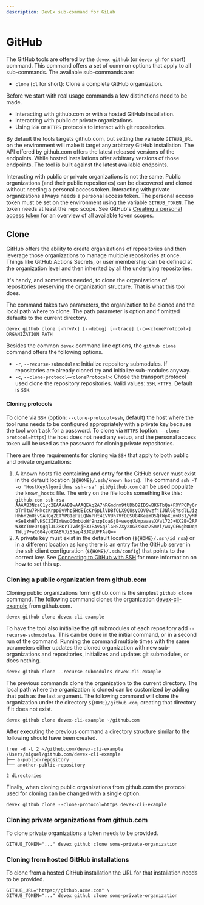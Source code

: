 ```yaml
---
description: DevEx sub-command for GiLab
---
```


# GitHub

The GitHub tools are offered by the `devex github` \(or `devex gh` for short\) command.
This command offers a set of common options that apply to all sub-commands.
The available sub-commands are:

* `clone` \(`cl` for short\): Clone a complete GitHub organization.

Before we start with real usage commands a few distinctions need to be made.

* Interacting with github.com or with a hosted GitHub installation.
* Interacting with public or private organizations.
* Using `SSH` or `HTTPS` protocols to interact with git repositories.

By default the tools targets github.com, but setting the variable `GITHUB_URL` on the environment will make it target any arbitrary GitHub installation.
The API offered by github.com offers the latest released versions of the endpoints.
While hosted installations offer arbitrary versions of those endpoints.
The tool is built against the latest available endpoints.

Interacting with public or private organizations is not the same.
Public organizations \(and their public repositories\) can be discovered and cloned without needing a personal access token.
Interacting with private organizations always needs a personal access token.
The personal access token must be set on the environment using the variable `GITHUB_TOKEN`.
The token needs at least the `repo` scope.
See GitHub's [Creating a personal access token](https://docs.github.com/en/github/authenticating-to-github/keeping-your-account-and-data-secure/creating-a-personal-access-token) for an overview of all available token scopes.

## Clone

GitHub offers the ability to create organizations of repositories and then leverage those organizations to manage multiple repositories at once.
Things like GitHub Actions Secrets, or user membership can be defined at the organization level and then inherited by all the underlying repositories.

It's handy, and sometimes needed, to clone the organizations of repositories preserving the organization structure.
That is what this tool does.

The command takes two parameters, the organization to be cloned and the local path where to clone.
The path parameter is option and f omitted defaults to the current directory.

```text
devex github clone [-hrvVx] [--debug] [--trace] [-c=<cloneProtocol>] ORGANIZATION PATH
```

Besides the common `devex` command line options, the `github clone` command offers the following options.

* `-r`, `--recurse-submodules`: Initialize repository submodules. If repositories are already cloned try and initialize sub-modules anyway.
* `-c`, `--clone-protocol=<cloneProtocol>`: Chose the transport protocol used clone the repository repositories. Valid values: `SSH`, `HTTPS`. Default is `SSH`.

#### Cloning protocols

To clone via `SSH` \(option: `--clone-protocol=ssh`, default\) the host where the tool runs needs to be configured appropriately with a private key because the tool won't ask for a password.
To clone via `HTTPS` \(option: `--clone-protocol=https`\) the host does not need any setup, and the personal access token will be used as the password for cloning private repositories.

There are three requirements for cloning via `SSH` that apply to both public and private organizations:

1. A known hosts file containing and entry for the GitHub server must exist in the default location \(`${HOME}/.ssh/known_hosts`\).
The command `ssh -T -o 'HostKeyAlgorithms ssh-rsa' git@github.com` can be used populate the `known_hosts` file.
The entry on the file looks something like this: `github.com ssh-rsa AAAAB3NzaC1yc2EAAAABIwAAAQEAq2A7hRGmdnm9tUDbO9IDSwBK6TbQa+PXYPCPy6rbTrTtw7PHkccKrpp0yVhp5HdEIcKr6pLlVDBfOLX9QUsyCOV0wzfjIJNlGEYsdlLJizHhbn2mUjvSAHQqZETYP81eFzLQNnPHt4EVVUh7VfDESU84KezmD5QlWpXLmvU31/yMf+Se8xhHTvKSCZIFImWwoG6mbUoWf9nzpIoaSjB+weqqUUmpaaasXVal72J+UX2B+2RPW3RcT0eOzQgqlJL3RKrTJvdsjE3JEAvGq3lGHSZXy28G3skua2SmVi/w4yCE6gbODqnTWlg7+wC604ydGXA8VJiS5ap43JXiUFFAaQ==`
2. A private key must exist in the default location \(`${HOME}/.ssh/id_rsa`\) or in a different location as long there is an entry for the GitHub server in the ssh client configuration \(`${HOME}/.ssh/config`\) that points to the correct key.
See [Connecting to GitHub with SSH](https://docs.github.com/en/github/authenticating-to-github/connecting-to-github-with-ssh) for more information on how to set this up.

### Cloning a public organization from github.com

Cloning public organizations form github.com is the simplest `github clone` command.
The following command clones the organization [devex-cli-example](https://github.com/devex-cli-example) from github.com.

```text
devex github clone devex-cli-example
```

To have the tool also initialize the git submodules of each repository add `--recurse-submodules`.
This can be done in the initial command, or in a second run of the command.
Running the command multiple times with the same parameters either updates the cloned organization with new sub-organizations and repositories, initializes and updates git submodules, or does nothing.

```text
devex github clone --recurse-submodules devex-cli-example
```

The previous commands clone the organization to the current directory.
The local path where the organization is cloned can be customized by adding that path as the last argument.
The following command will clone the organization under the directory `${HOME}/github.com`, creating that directory if it does not exist.

```text
devex github clone devex-cli-example ~/github.com
```

After executing the previous command a directory structure similar to the following should have been created.

```text
tree -d -L 2 ~/github.com/devex-cli-example
/Users/miguel/github.com/devex-cli-example
├── a-public-repository
└── another-public-repository

2 directories
```

Finally, when cloning public organizations from github.com the protocol used for cloning can be changed with a single option.

```text
devex github clone --clone-protocol=https devex-cli-example
```

### Cloning private organizations from github.com

To clone private organizations a token needs to be provided.

```text
GITHUB_TOKEN="..." devex github clone some-private-organization
```

### Cloning from hosted GitHub installations

To clone from a hosted GitHub installation the URL for that installation needs to be provided.

```text
GITHUB_URL="https://github.acme.com" \
GITHUB_TOKEN="..." devex github clone some-private-organization
```
